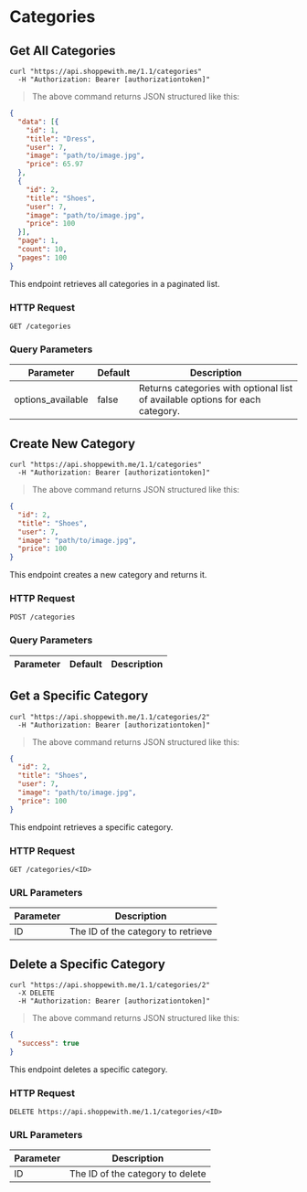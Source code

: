 # Categories

## Get All Categories

```shell
curl "https://api.shoppewith.me/1.1/categories"
  -H "Authorization: Bearer [authorizationtoken]"
```

> The above command returns JSON structured like this:

```json
{
  "data": [{
    "id": 1,
    "title": "Dress",
    "user": 7,
    "image": "path/to/image.jpg",
    "price": 65.97
  },
  {
    "id": 2,
    "title": "Shoes",
    "user": 7,
    "image": "path/to/image.jpg",
    "price": 100
  }],
  "page": 1,
  "count": 10,
  "pages": 100
}
```

This endpoint retrieves all categories in a paginated list.

### HTTP Request

`GET /categories`

### Query Parameters

Parameter | Default | Description
--------- | ------- | -----------
options_available | false | Returns categories with optional list of available options for each category.

## Create New Category

```shell
curl "https://api.shoppewith.me/1.1/categories"
  -H "Authorization: Bearer [authorizationtoken]"
```

> The above command returns JSON structured like this:

```json
{
  "id": 2,
  "title": "Shoes",
  "user": 7,
  "image": "path/to/image.jpg",
  "price": 100
}
```

This endpoint creates a new category and returns it.

### HTTP Request

`POST /categories`

### Query Parameters

Parameter | Default | Description
--------- | ------- | -----------

## Get a Specific Category

```shell
curl "https://api.shoppewith.me/1.1/categories/2"
  -H "Authorization: Bearer [authorizationtoken]"
```

> The above command returns JSON structured like this:

```json
{
  "id": 2,
  "title": "Shoes",
  "user": 7,
  "image": "path/to/image.jpg",
  "price": 100
}
```

This endpoint retrieves a specific category.

<!-- <aside class="warning">Inside HTML code blocks like this one, you can't use Markdown, so use <code>&lt;code&gt;</code> blocks to denote code.</aside> -->

### HTTP Request

`GET /categories/<ID>`

### URL Parameters

Parameter | Description
--------- | -----------
ID | The ID of the category to retrieve

## Delete a Specific Category

```shell
curl "https://api.shoppewith.me/1.1/categories/2"
  -X DELETE
  -H "Authorization: Bearer [authorizationtoken]"
```

> The above command returns JSON structured like this:

```json
{
  "success": true
}
```

This endpoint deletes a specific category.

### HTTP Request

`DELETE https://api.shoppewith.me/1.1/categories/<ID>`

### URL Parameters

Parameter | Description
--------- | -----------
ID | The ID of the category to delete
